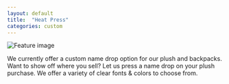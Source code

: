 ```yaml
---
layout: default
title:  "Heat Press"
categories: custom
---
```


![Feature image](http://placehold.it/800x500)

We currently offer a custom name drop option for our plush
and backpacks. Want to show off where you sell? Let us press a name drop
on your plush purchase. We offer a variety of clear fonts & colors to choose from.